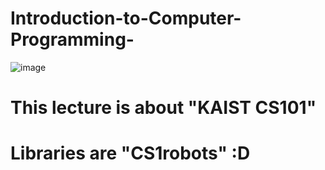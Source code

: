 # Introduction-to-Computer-Programming-
![image](https://user-images.githubusercontent.com/82510378/135034244-04d3a6d3-30e2-4736-a253-7ad5d49815fd.png)

# This lecture is about "KAIST CS101"
# Libraries are "CS1robots" :D

